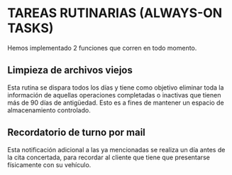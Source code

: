 # TAREAS RUTINARIAS (ALWAYS-ON TASKS)

Hemos implementado 2 funciones que corren en todo momento. 

## Limpieza de archivos viejos

Esta rutina se dispara todos los días y tiene como objetivo eliminar toda la información de aquellas operaciones completadas o inactivas que tienen más de 90 días de antigüedad. Esto es a fines de mantener un espacio de almacenamiento controlado.

## Recordatorio de turno por mail

Esta notificación adicional a las ya mencionadas se realiza un día antes de la cita concertada, para recordar al cliente que tiene que presentarse físicamente con su vehículo.
